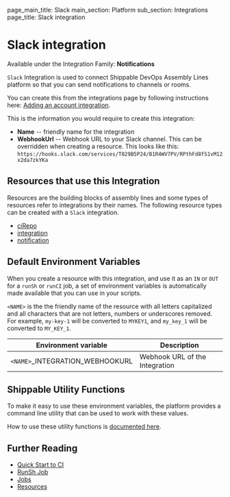 page_main_title: Slack
main_section: Platform
sub_section: Integrations
page_title: Slack integration

# Slack integration
Available under the Integration Family: **Notifications**

`Slack` Integration is used to connect Shippable DevOps Assembly Lines platform so that you can send notifications to channels or rooms.

You can create this from the integrations page by following instructions here: [Adding an account integration](/platform/management/integrations/#adding-an-account-integration).

This is the information you would require to create this integration:

* **Name** -- friendly name for the integration
* **WebhookUrl** -- Webhook URL to your Slack channel. This can be overridden when creating a resource. This looks like this: `https://hooks.slack.com/services/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`

## Resources that use this Integration
Resources are the building blocks of assembly lines and some types of resources refer to integrations by their names. The following resource types can be created with a `Slack` integration.

* [ciRepo](/platform/workflow/resource/cirepo)
* [integration](/platform/workflow/resource/integration)
* [notification](/platform/workflow/resource/notification)

## Default Environment Variables
When you create a resource with this integration, and use it as an `IN` or `OUT` for a `runSh` or `runCI` job, a set of environment variables is automatically made available that you can use in your scripts.

`<NAME>` is the the friendly name of the resource with all letters capitalized and all characters that are not letters, numbers or underscores removed. For example, `my-key-1` will be converted to `MYKEY1`, and `my_key_1` will be converted to `MY_KEY_1`.

| Environment variable						| Description                         |
| ------------- 								|------------------------------------ |
| `<NAME>`\_INTEGRATION\_WEBHOOKURL		| Webhook URL of the Integration|

## Shippable Utility Functions
To make it easy to use these environment variables, the platform provides a command line utility that can be used to work with these values.

How to use these utility functions is [documented here](/platform/tutorial/workflow/using-shipctl).

## Further Reading
* [Quick Start to CI](/getting-started/ci-sample)
* [RunSh Job](/platform/workflow/job/runsh)
* [Jobs](/platform/workflow/job/overview)
* [Resources](/platform/workflow/resource/overview)
